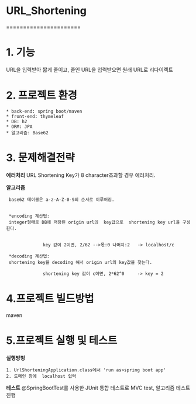 # URL_Shortening
======================
# 1. 기능

URL을 입력받아 짧게 줄이고, 줄인 URL을 입력받으면 원래 URL로 리다이렉트 


# 2. 프로젝트 환경 
```
* back-end: spring boot/maven
* front-end: thymeleaf
* DB: h2
* ORM: JPA
* 알고리즘: Base62 
```

# 3. 문제해결전략


 **에러처리**
 URL Shortening Key가 8 character초과할 경우 에러처리.
 

 **알고리즘**
  ```
   base62 테이블은 a-z-A-Z-0-9의 순서로 이루어짐.
 
 
   *encoding 계산법: 
   integer형태로 DB에 저장된 origin url의  key값으로  shortening key url을 구성한다.
 
 
                key 값이 2이면, 2/62 -->몫:0 나머지:2   -> localhost/c
                
   *decoding 계산법: 
   shortening key을 decoding 해서 origin url의 key값을 찾는다.
  
                shortening key 값이 c이면, 2*62^0     -> key = 2
```
# 4.프로젝트 빌드방법
  maven
  
  
# 5.프로젝트 실행 및 테스트
  
  
  **실행방벙**
  ```
  1. UrlShorteningApplication.class에서 'run as>spring boot app'  
  2. 도메인 창에  localhost 입력
  ```
  
  **테스트**
  @SpringBootTest를 사용한 JUnit 통합 테스트로 MVC test, 알고리즘 테스트 진행